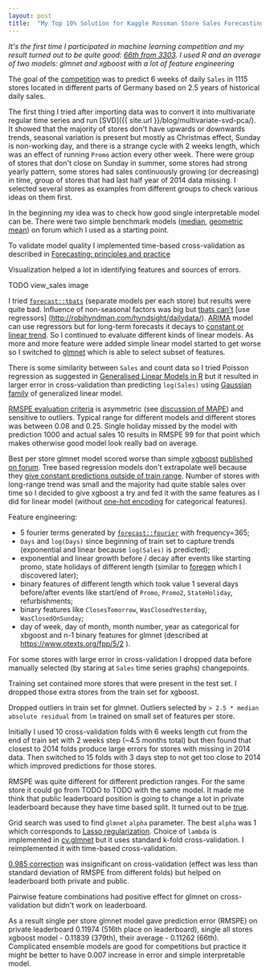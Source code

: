```yaml
---
layout: post
title:  "My Top 10% Solution for Kaggle Rossman Store Sales Forecasting Competition"
---
```


_It's the first time I participated in machine learning competition and my result turned out to be quite good: [66th from 3303](https://www.kaggle.com/mabrek/results). I used R and an average of two models: glmnet and xgboost with a lot of feature engineering_

The goal of the [competition](https://www.kaggle.com/c/rossmann-store-sales) was to predict 6 weeks of daily `Sales` in 1115 stores located in different parts of Germany based on 2.5 years of historical daily sales.

The first thing I tried after importing data was to convert it into multivariate regular time series and run [SVD]({{ site.url }}/blog/multivariate-svd-pca/). It showed that the majority of stores don't have upwards or downwards trends, seasonal variation is present but mostly as Christmas effect, Sunday is non-working day, and there is a strange cycle with 2 weeks length, which was an effect of running `Promo` action every other week. There were group of stores that don't close on Sunday in summer, some stores had strong yearly pattern, some stores had sales continuously growing (or decreasing) in time, group of stores that had last half year of 2014 data missing. I selected several stores as examples from different groups to check various ideas on them first.

In the beginning my idea was to check how good single interpretable model can be. There were two simple benchmark models ([median](https://www.kaggle.com/shearerp/rossmann-store-sales/interactive-sales-visualization), [geometric mean](https://www.kaggle.com/shearerp/rossmann-store-sales/store-dayofweek-promo-0-13952)) on forum which I used as a starting point.

To validate model quality I implemented time-based cross-validation as described in [Forecasting: principles and practice](https://www.otexts.org/fpp/2/5)

Visualization helped a lot in identifying features and sources of errors.

TODO view_sales image

I tried [`forecast::tbats`](http://www.inside-r.org/packages/cran/forecast/docs/tbats) (separate models per each store) but results were quite bad. Influence of non-seasonal factors was big but [tbats can't](http://robjhyndman.com/hyndsight/tbats-with-regressors/) [use regressors] (http://robjhyndman.com/hyndsight/dailydata/). [ARIMA](http://www.inside-r.org/packages/cran/forecast/docs/auto.arima) model can use regressors but for long-term forecasts it decays to [constant or linear trend](https://www.otexts.org/fpp/8/5). So I continued to evaluate different kinds of linear models. As more and more feature were added simple linear model started to get worse so I switched to [glmnet](http://www.inside-r.org/packages/cran/glmnet/docs/glmnet) which is able to select subset of features.

There is some similarity between `Sales` and count data so I tried Poisson regression as suggested in [Generalised Linear Models in R](http://www.magesblog.com/2015/08/generalised-linear-models-in-r.html) but it resulted in larger error in cross-validation than predicting `log(Sales)` using [Gaussian family](https://cran.r-project.org/web/packages/glmnet/vignettes/glmnet_beta.html#lin) of generalized linear model.

[RMSPE evaluation criteria](https://www.kaggle.com/c/rossmann-store-sales/details/evaluation) is asymmetric (see [discussion of MAPE](https://www.otexts.org/fpp/2/5)) and sensitive to outliers. Typical range for different models and different stores was between 0.08 and 0.25. Single holiday missed by the model with prediction 1000 and actual sales 10 results in RMSPE 99 for that point which makes otherwise good model look really bad on average.

Best per store glmnet model scored worse than simple [xgboost](https://github.com/dmlc/xgboost) [published on forum](https://www.kaggle.com/abhilashawasthi/rossmann-store-sales/xgb-rossmann/run/86608). Tree based regression models don't extrapolate well because they [give constant predictions outside of train range](https://www.kaggle.com/forums/f/15/kaggle-forum/t/6609/why-does-extrapolating-a-sine-curve-via-a-randomforest-gives-a-straight). Number of stores with long-range trend was small and the majority had quite stable sales over time so I decided to give xgboost a try and fed it with the same features as I did for linear model (without [one-hot encoding](https://en.wikipedia.org/wiki/One-hot) for categorical features).

Feature engineering:

 - 5 fourier terms generated by [`forecast::fourier`](http://www.inside-r.org/packages/cran/forecast/docs/fourier) with frequency=365;
 - `Days` and `log(Days)` since beginning of train set to capture trends (exponential and linear because `log(Sales)` is predicted);
 - exponential and linear growth before / decay after events like starting promo, state holidays of different length (similar to [foregen](https://github.com/republicwireless-open/foregen) which I discovered later);
 - binary features of different length which took value 1 several days before/after events like start/end of `Promo`, `Promo2`, `StateHoliday`, refurbishments;
 - binary features like `ClosesTomorrow`, `WasClosedYesterday`, `WasClosedOnSunday`;
 - day of week, day of month, month number, year as categorical for xbgoost and n-1 binary features for glmnet (described at https://www.otexts.org/fpp/5/2 ).

For some stores with large error in cross-validation I dropped data before manually selected (by staring at `Sales` time series graphs) changepoints.

Training set contained more stores that were present in the test set. I dropped those extra stores from the train set for xgboost.

Dropped outliers in train set for glmnet. Outliers selected by `> 2.5 * median absolute residual` from `lm` trained on small set of features per store.

Initially I used 10 cross-validation folds with 6 weeks length cut from the end of train set with 2 weeks step (~4.5 months total) but then found that closest to 2014 folds produce large errors for stores with missing in 2014 data. Then switched to 15 folds with 3 days step to not get too close to 2014 which improved predictions for those stores.

RMSPE was quite different for different prediction ranges. For the same store it could go from TODO to TODO with the same model. It made me think that public leaderboard position is going to change a lot in private leaderboard because they have time based split. It turned out to be [true](https://www.kaggle.com/c/rossmann-store-sales/forums/t/17898/leaderboard-shakeup).

Grid search was used to find `glmnet` `alpha` parameter. The best `alpha` was 1 which corresponds to [Lasso  regularization](https://en.wikipedia.org/wiki/Least_squares#Lasso_method). Choice of `lambda` is implemented in [cv.glmnet](http://www.inside-r.org/packages/cran/glmnet/docs/cv.glmnet) but it uses standard k-fold cross-validation. I reimplemented it with time-based cross-validation.

[0.985 correction](https://www.kaggle.com/c/rossmann-store-sales/forums/t/17601/correcting-log-sales-prediction-for-rmspe/99643#post99643) was insignificant on cross-validation (effect was less than standard deviation of RMSPE from different folds) but helped on leaderboard both private and public.

Pairwise feature combinations had positive effect for glmnet on cross-validation but didn't work on leaderboard.

As a result single per store glmnet model gave prediction error (RMSPE) on private leaderboard 0.11974 (516th place on leaderboard), single all stores xgboost model - 0.11839 (379th), their average - 0.11262 (66th). Complicated ensemble models are good for competitions but practice it might be better to have 0.007 increase in error and simple interpretable model.
